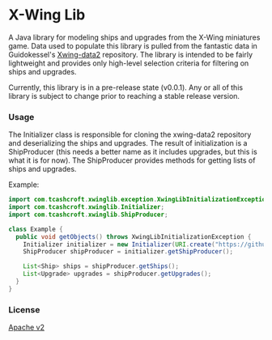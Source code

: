 
# X-Wing Lib

A Java library for modeling ships and upgrades from the X-Wing miniatures game. Data used to populate this library is pulled
from the fantastic data in Guidokessel's [Xwing-data2](https://github.com/guidokessels/xwing-data2) repository. The library
is intended to be fairly lightweight and provides only high-level selection criteria for filtering on ships and upgrades. 

Currently, this library is in a pre-release state (v0.0.1). Any or all of this library is subject to change prior to 
reaching a stable release version.

### Usage

The Initializer class is responsible for cloning the xwing-data2 repository and deserializing the ships and upgrades.
The result of initialization is a ShipProducer (this needs a better name as it includes upgrades, but this is what it is for now).
The ShipProducer provides methods for getting lists of ships and upgrades.

Example:

```Java
import com.tcashcroft.xwinglib.exception.XwingLibInitializationException;
import com.tcashcroft.xwinglib.Initializer;
import com.tcashcroft.xwinglib.ShipProducer;

class Example {
  public void getObjects() throws XwingLibInitializationException {
    Initializer initializer = new Initializer(URI.create("https://github.com/guidokessels/xwing-data2"));
    ShipProducer shipProducer = initializer.getShipProducer();

    List<Ship> ships = shipProducer.getShips();
    List<Upgrade> upgrades = shipProducer.getUpgrades();
  }
}
```


### License
[Apache v2](LICENSE)
